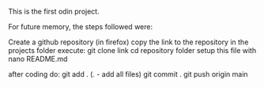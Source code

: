 This is the first odin project.

For future memory, the steps followed were:

Create a github repository (in firefox)
copy the link to the repository
in the projects folder execute: git clone link
cd repository folder
setup this file with nano README.md

after coding do:
git add . (. - add all files)
git commit .
git push origin main
